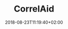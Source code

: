 ---
title: "CorrelAid"
date: 2018-08-23T11:19:40+02:00
draft: false
translationKey: "blog"
meta:
    title: "CorrelAid - Blog"
    image: "509-correlaid-thumb.jpg"
    keywords: "CorrelAid, Data4Good, NGOs, Engagement 4.0"
---